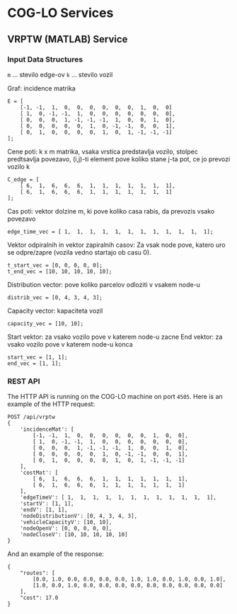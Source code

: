 # COG-LO Services

## VRPTW (MATLAB) Service

### Input Data Structures

`m` ... stevilo edge-ov
`k` ... stevilo vozil

Graf: incidence matrika
```
E = [
    [-1, -1,  1,  0,  0,  0,  0,  0,  0,  1,  0,  0]
    [ 1,  0, -1, -1,  1,  0,  0,  0,  0,  0,  0,  0],
    [ 0,  0,  0,  1, -1, -1, -1,  1,  0,  0,  1,  0],
    [ 0,  0,  0,  0,  0,  1,  0, -1, -1,  0,  0,  1],
    [ 0,  1,  0,  0,  0,  0,  1,  0,  1, -1, -1, -1]
];
```



Cene poti: k x m matrika, vsaka vrstica predstavlja vozilo, stolpec predtsavlja povezavo, (i,j)-ti element pove koliko stane j-ta pot, ce jo prevozi vozilo k
```
C_edge = [
    [ 6,  1,  6,  6,  6,  1,  1,  1,  1,  1,  1,  1],
    [ 6,  1,  6,  6,  6,  1,  1,  1,  1,  1,  1,  1]
];
```

Cas poti: vektor dolzine m, ki pove koliko casa rabis, da prevozis vsako povezavo
```
edge_time_vec = [ 1,  1,  1,  1,  1,  1,  1,  1,  1,  1,  1,  1];
```

Vektor odpiralnih in vektor zapiralnih casov: Za vsak node pove, katero uro se odpre/zapre (vozila vedno startajo ob casu 0).
```
t_start_vec = [0, 0, 0, 0, 0];
t_end_vec = [10, 10, 10, 10, 10];
```

Distribution vector: pove koliko parcelov odloziti v vsakem node-u
```
distrib_vec = [0, 4, 3, 4, 3];
```

Capacity vector: kapaciteta vozil
```
capacity_vec = [10, 10];
```

Start vektor: za vsako vozilo pove v katerem node-u zacne
End vektor: za vsako vozilo pove v katerem node-u konca
```
start_vec = [1, 1];
end_vec = [1, 1];
```

### REST API

The HTTP API is running on the COG-LO machine on port
`4505`. Here is an example of the HTTP request:
```
POST /api/vrptw
{
    'incidenceMat': [
        [-1, -1,  1,  0,  0,  0,  0,  0,  0,  1,  0,  0],
        [ 1,  0, -1, -1,  1,  0,  0,  0,  0,  0,  0,  0],
        [ 0,  0,  0,  1, -1, -1, -1,  1,  0,  0,  1,  0],
        [ 0,  0,  0,  0,  0,  1,  0, -1, -1,  0,  0,  1],
        [ 0,  1,  0,  0,  0,  0,  1,  0,  1, -1, -1, -1]
    ],
    'costMat': [
        [ 6,  1,  6,  6,  6,  1,  1,  1,  1,  1,  1,  1],
        [ 6,  1,  6,  6,  6,  1,  1,  1,  1,  1,  1,  1]
    ],
    'edgeTimeV': [ 1,  1,  1,  1,  1,  1,  1,  1,  1,  1,  1,  1],
    'startV': [1, 1],
    'endV': [1, 1],
    'nodeDistributionV': [0, 4, 3, 4, 3],
    'vehicleCapacityV': [10, 10],
    'nodeOpenV': [0, 0, 0, 0, 0],
    'nodeCloseV': [10, 10, 10, 10, 10]
}
```

And an example of the response:
```
{
    "routes": [
        [0.0, 1.0, 0.0, 0.0, 0.0, 0.0, 1.0, 1.0, 0.0, 1.0, 0.0, 1.0],
        [1.0, 0.0, 1.0, 0.0, 0.0, 0.0, 0.0, 0.0, 0.0, 0.0, 0.0, 0.0]
    ],
    "cost": 17.0
}
```
